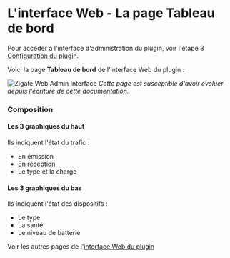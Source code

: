 # L'interface Web - La page Tableau de bord

Pour accéder à l'interface d'administration du plugin, voir l'étape 3 [Configuration du plugin](Configuration.md).

Voici la page __Tableau de bord__ de l'interface Web du plugin : 

![Zigate Web Admin Interface](https://github.com/pipiche38/Domoticz-Zigate-Wiki/blob/master/Images/Dashboard.png)
*Cette page est susceptible d'avoir évoluer depuis l'écriture de cette documentation.*

### Composition

#### Les 3 graphiques du haut

Ils indiquent l'état du trafic :
* En émission
* En réception
* Le type et la charge

#### Les 3 graphiques du bas

Ils indiquent l'état des dispositifs :
* Le type 
* La santé
* Le niveau de batterie

Voir les autres pages de l'[interface Web du plugin](Home.md#linterface-web-du-plugin)
